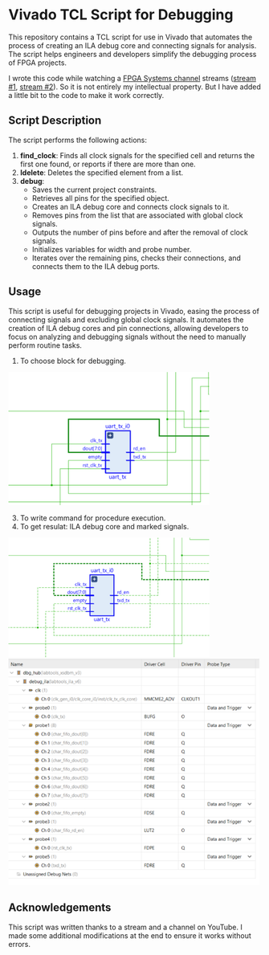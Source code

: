 # Vivado TCL Script for Debugging

This repository contains a TCL script for use in Vivado that automates the process of creating an ILA debug core and connecting signals for analysis. The script helps engineers and developers simplify the debugging process of FPGA projects.

I wrote this code while watching a [FPGA Systems channel](https://www.youtube.com/@FPGASystems) streams ([stream #1](https://www.youtube.com/watch?v=EyPCXczw2OY), [stream #2](https://www.youtube.com/watch?v=gyCjjfiSfrQ)). So it is not entirely my intellectual property. But I have added a little bit to the code to make it work correctly. 

## Script Description

The script performs the following actions:
1. **find_clock**: Finds all clock signals for the specified cell and returns the first one found, or reports if there are more than one.
2. **ldelete**: Deletes the specified element from a list.
3. **debug**: 
   - Saves the current project constraints.
   - Retrieves all pins for the specified object.
   - Creates an ILA debug core and connects clock signals to it.
   - Removes pins from the list that are associated with global clock signals.
   - Outputs the number of pins before and after the removal of clock signals.
   - Initializes variables for width and probe number.
   - Iterates over the remaining pins, checks their connections, and connects them to the ILA debug ports.

## Usage

This script is useful for debugging projects in Vivado, easing the process of connecting signals and excluding global clock signals. It automates the creation of ILA debug cores and pin connections, allowing developers to focus on analyzing and debugging signals without the need to manually perform routine tasks.

1. To choose block for debugging.
   
<img src="img/pic1.png" width="400">

3. To write command for procedure execution.
4. To get resulat: ILA debug core and marked signals.

<img src="img/pic2.png" width="400"> <img src="img/pic3.png" width="500">


## Acknowledgements

This script was written thanks to a stream and a channel on YouTube. I made some additional modifications at the end to ensure it works without errors.
